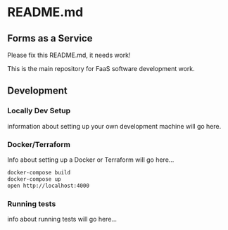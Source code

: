 # README.md
## Forms as a Service

Please fix this README.md, it needs work!

This is the main repository for FaaS software development work.

## Development

### Locally Dev Setup

information about setting up your own development machine will go here.

### Docker/Terraform

Info about setting up a Docker or Terraform will go here...

```sh
docker-compose build
docker-compose up
open http://localhost:4000
```

### Running tests

info about running tests will go here...

